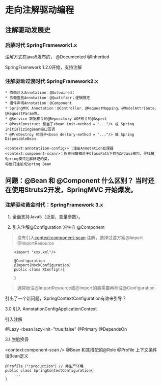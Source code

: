 

# 走向注解驱动编程

## 注解驱动发展史

### 启蒙时代 SpringFramework1.x
注解方式在java5发布的，
@Documented
@Inherited

SpringFramework 1.2.0开始，支持注解

### 注解驱动过渡时代 SpringFramework2.x

    * 依赖注入Annotation：@Autowired；
    * 依赖查找Annotation：@Qualifier；逻辑限定
    * 组件声明Annotation：@Component
    * SpringMVC Annotation：@Controller、@RequestMapping、@ModelAttribute、@RequestParam等。
    * @Service 数据相关的@Repository AOP相关的@Aspect
    * @PostConstruct 相当于<bean init-method = "..."/> 或 Spring InitializingBean接口回调
    * @PreDestroy 相当于<bean destory-method = "..."/> 或 Spring DisposableBean
    
````
<context:annotatiion-config/> :注册Annotation处理器
<context:component-scan/>：负责扫描相对于ClassPath下的指定Java根包，寻找被Spring模式注解标记的类，
将他们注册成Spring Bean
````

问题：@Bean 和 @Component 什么区别？
当时还在使用Struts2开发，SpringMVC 开始爆发。
---
### 注解驱动黄金时代：SpringFramework 3.x

1. 全面支持Java5（泛型、变量参数）。

2. 引入注解@Configuration 派生自 @Component

> 没有引入<context:component-scan> 注解，选择过渡方案@Import @ImportResource

````
    <import "xxx.xml"/>
    
    @Configuration
    @Import(MockConfiguration)
    public class XConfig(){
        
    }
````
> 通常标注@ImportResource或@Import的类需要再标注@Configuration

引出了一个新问题，SpringContextConfiguration有谁来引导？

3.0 引入 AnnotationConfigApplicationContext

引入注解

@Lazy
<bean lazy-init="true|false"
 @Primary 
 @DependsOn

3.1 脱胎换骨

<context:component-scan />
@Bean 和其搭配的@Role
@Profile 上下文条件话Bean定义

````
@Profile（"!production"）// 非生产环境
public class SpringContextConfiguration{
    ...
}


````
 
 